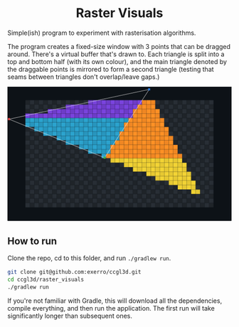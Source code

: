 <h1 align="center">
  Raster Visuals
</h1>

Simple(ish) program to experiment with rasterisation algorithms.

The program creates a fixed-size window with 3 points that can be dragged
around. There's a virtual buffer that's drawn to. Each triangle is split into a
top and bottom half (with its own colour), and the main triangle denoted by the
draggable points is mirrored to form a second triangle (testing that seams
between triangles don't overlap/leave gaps.)

![Screenshot of the rasterisation visualisation produced](img/visualisation.png)

## How to run

Clone the repo, cd to this folder, and run `./gradlew run`.

```sh
git clone git@github.com:exerro/ccgl3d.git
cd ccgl3d/raster_visuals
./gradlew run
```

If you're not familiar with Gradle, this will download all the dependencies,
compile everything, and then run the application. The first run will take
significantly longer than subsequent ones.
